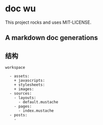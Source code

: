 # doc wu 

This project rocks and uses MIT-LICENSE.

## A markdown doc generations

## 结构

```
workspace

  - assets:
    + javascripts:
    + stylesheets:
    + images:
  - sources:
    - layouts:
      - default.mustache
    - pages:
      - index.mustache
  - posts:
    - 

```
